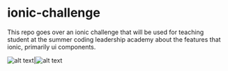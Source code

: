 # ionic-challenge
This repo goes over an ionic challenge that will be used for teaching student at the summer coding leadership academy about the features that ionic, primarily ui components. 



![alt text](https://i.ibb.co/74fTRvD/Screen-Shot-2021-07-06-at-12-04-16-AM.png)|![alt text](https://i.ibb.co/74fTRvD/Screen-Shot-2021-07-06-at-12-04-16-AM.png)
